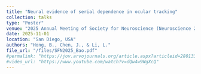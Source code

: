 ```yaml
---
title: "Neural evidence of serial dependence in ocular tracking"
collection: talks
type: "Poster"
venue: "2025 Annual Meeting of Society for Neuroscience (Neuroscience 2025)"
date: 2025-11-01
location: "San Diego, USA"
authors: "Hong, B., Chen, J., & Li, L."
file_url: "/files/SFN2025_Bao.pdf"
#permalink: "https://jov.arvojournals.org/article.aspx?articleid=2801336"
#video_url: "https://www.youtube.com/watch?v=dQw4w9WgXcQ"
---
```

